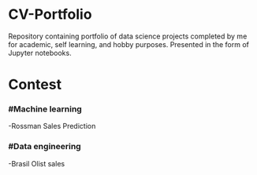 # CV-Portfolio
Repository containing portfolio of data science projects completed by me for academic, self learning, and hobby purposes. Presented in the form of Jupyter notebooks.
# Contest
### #Machine learning
-Rossman Sales Prediction

### #Data engineering
-Brasil Olist sales
